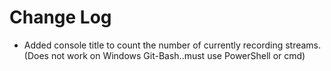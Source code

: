 # Change Log
- Added console title to count the number of currently recording streams. (Does not work on Windows Git-Bash..must use PowerShell or cmd)